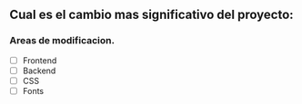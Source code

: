 ## Cual es el cambio mas significativo del proyecto:

### Areas de modificacion.
- [ ] Frontend
- [ ] Backend
- [ ] CSS
- [ ] Fonts 
